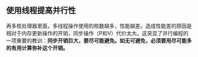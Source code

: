 ## 使用线程提高并行性



再多核处理器里面，多线程操作使用的核数越多，性能越差。造成性能差的原因是相对于内存更新操作的开销，同步操作（P和V）代价太大。这突显了并行编程的一项重要的教训：**同步开销巨大，要尽可能避免。如无可避免，必须要用尽可能多的有用计算弥补这个开销。**